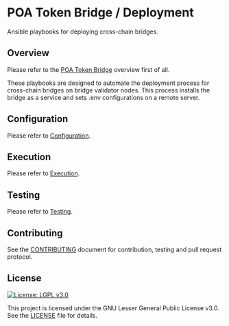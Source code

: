 # POA Token Bridge / Deployment
Ansible playbooks for deploying cross-chain bridges.

## Overview
Please refer to the [POA Token Bridge](../README.md) overview first of all.

These playbooks are designed to automate the deployment process for cross-chain bridges on bridge validator nodes. This process installs the bridge as a service and sets .env configurations on a remote server.

## Configuration

Please refer to [Configuration](./CONFIGURATION.md).

## Execution

Please refer to [Execution](./EXECUTION.md).

## Testing

Please refer to [Testing](./molecule/TESTING.md).

## Contributing

See the [CONTRIBUTING](../CONTRIBUTING.md) document for contribution, testing and pull request protocol.

## License

[![License: LGPL v3.0](https://img.shields.io/badge/License-LGPL%20v3-blue.svg)](https://www.gnu.org/licenses/lgpl-3.0)

This project is licensed under the GNU Lesser General Public License v3.0. See the [LICENSE](../LICENSE) file for details.


